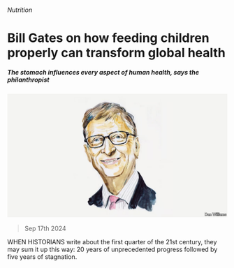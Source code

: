 ###### Nutrition

# Bill Gates on how feeding children properly can transform global health 

##### The stomach influences every aspect of human health, says the philanthropist 

![image](images/20240916_BID001.jpg) 

> Sep 17th 2024 

WHEN HISTORIANS write about the first quarter of the 21st century, they may sum it up this way: 20 years of unprecedented progress followed by five years of stagnation.

